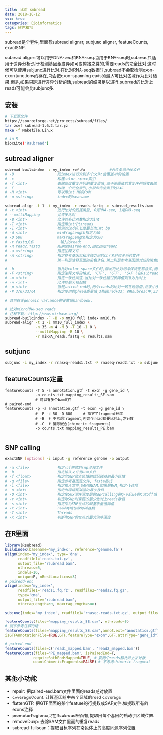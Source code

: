```yaml
---
title: 比对 subread
date: 2018-10-12
toc: true
categories: Bioinformatics
tags: 软件和包
---
```


subread是个套件,里面有subread aligner, subjunc aligner, featureCounts, exactSNP.

subread aligner可以用于DNA-seq和RNA-seq.当用于RNA-seq时,subread只适用于差异分析;对于检测基因组变异如可变剪接之类的,需要reads的完全比对,这时候可以使用subjunc进行比对.在比对RNA-seq数据时,subread不会取检测exon-exon junctions的存在,只会把exon-spanning eads的最大可比对区域作为比对结果.但是,如果只是进行差异分析的话,subread的结果足以进行.subread的比对上reads可能会比subjunc多.

<!--more-->

## 安装

```bash
# 下载源文件
https://sourceforge.net/projects/subread/files/
tar zxvf subread-1.6.2.tar.gz
make -f Makefile.Linux

# in R
biocLite('Rsubread')
```

## subread aligner

```bash
subread-buildindex -o my_index ref.fa  			#允许单染色体文件
# -B 					把index进行分割多个文件;会覆盖-M的设置
# -c 					构建color-space索引
# -f <int> 				去除高度重复序列的重复阈值,高于该阈值的重复序列将被去除
# -F 					构建一个完全索引,小鼠的完全索引达14G
# -M <int> 				可以用int MB的RAM
# -o <string>			index的basename

subread-align -t 1 -i my_index -r reads.fastq -o subread_results.bam
# -t <int>				进行比对的数据类型, 0是RNA-seq, 1是DNA-seq
# --multiMapping 		允许多比对
# -B <int> 				允许的多比对数指定为int
# -T <int>				指定用int个threads
# -I <int> 				检测的indel长度最长为int bp
# -d <int> 				minFragLength指定为50
# -D 600				maxFragLength指定为600
# -r fastq文件			输入的reads
# -R read2.fastq 		如果是paired-end,由此指定read2
# -a <string>			指定注释文件
# -A <string> 			指定参考基因组和注释之间的chr名对应关系的文件
#						第一列是注释里面的染色体名,第二列是参考基因组对应的染色体名.不需要列名.
```

```bash
# -b 					当比对color space文件时,输出的比对结果保持正常格式,而非color-space
# -F <string> 			指定注释文件的格式, 'GTF', 'GFF', 'SAF'(在Rsubread里默认这个)
# -m <int> 				指定一致性阈值,当比对一致性超过该阈值则认为比对上
# -n <int> 				允许的最大错配数
# -p <int> 				当是paired-end时,两个reads的比对一致性最低值,应该小于-m的指定值
# -P 3/6/33/64			指定使用的phred质量值,3指phred+33; 在Rsubread中,33值phred+33.

# 其他有关genomic variance的设置见handbook.

# 比对microRNA-seq reads
# 注释下载: http://www.mirbase.org/
subread-buildindex -F -B -o mm10_full_index mm10.fa
subread-align -t 1 -i mm10_full_index \
			  -n 35 -m 4 -M 3 -T 10 -I 0 \
			  --multiMapping -B 10 \
			  -r miRNA_reads.fastq -o results.sam
```


## subjunc

```bash
subjunc -i my_index -r rnaseq-reads1.txt -R rnaseq-read2.txt -o subjunc_result
```

## featureCounts定量
```
featureCounts -T 5 -a annotation.gtf -t exon -g gene_id \
			  -o counts.txt mapping_results_SE.sam
			  # 可以有多个bam文件
# paired-end
featureCounts -p -a annotation.gtf -t exon -g gene_id \
			  # -P -d 50 -D 600		# 指定了fragment长度
			  # -B 	# 不考虑fragment,但两个read都要比对上,才计数
			  # -C  # 排除嵌合(chimeric fragments)
			  -o counts.txt mapping_results_PE.bam


```

## SNP calling

```bash
exactSNP [options] -i input -g reference genome -o output

# -a <file> 			指定vcf格式的snp注释文件
# -b 					指定输入文件是bam文件
# -f <float> 			指定含SNP位点区域的错配碱基的最小区域
# -g <file> 			指定参考基因组文件, fasta格式
# -i <file>				指定输入文件,SAM或BAM,如果是BAM,指定-b选项
# -n <int> 				指定出现错配碱基的最小数目
# -Q <int> 				指定在50x测序深度是的SNPcalling的q-value的cutoff值
# -r <int> 				判定为SNp时需要的最少比对上reads数目
# -s <int> 				指定作为SNP位点的碱基质量值阈值
# -t <int> 				read两端切除的碱基数
# -T <int> 				Threads
# -x <int> 				判断为SNP的位点的最大测序深度
```

## 在R里面

```r
library(Rsubread)
buildindex(basename='my_index', reference='genome.fa')
align(index='my_index', type='dna',
	  readfile1='reads.txt.gz',
	  output_file='rsubread.bam',
	  nthreads=5,
	  indels=16,
	  unique=F, nBestLocations=3)
# pairedd-end
align(index='my_index',
	  readfile1='reads1.fq.fz', readfile2='reads2.fq.gz',
	  type='dna',
	  output_file='rsubread.bam',
	  minFragLength=50, maxFragLength=600)

subjunc(index='my_index', readfile1='rnaseq-reads.txt.gz', output_file='subjunc_results.bam')

featureCounts(files="mapping_results_SE.sam", nthreads=5)
# 提供参考注释的话
featureCounts(files="mapping_results_SE.sam",annot.ext="annotation.gtf",
isGTFAnnotationFile=TRUE,GTF.featureType="exon",GTF.attrType="gene_id")

# paired-end
featureCounts(files=c('read1_mapped.bam', 'read2_mapped.bam'))
featureCounts(files='PE_mapped.bam', isPairedEnd=T,
			 requireBothEndsMapped=TRUE, # 要两个reads都比对上才计数
			 countChimericFragments=FALSE) # 不考虑chimeric fragment
```

## 其他小功能

+ repair: 把paired-end.bam文件里面的reads成对放置
+ coverageCount: 计算基因组中某个区域的read coverage
+ flattenGTF: 把GTF里面的某个feature的行提取成SAF文件.如提取所有的exons注释
+ promoterRegions:只在Rsubread里面有,提取出每个基因的启动子区域位置.
+ removeDunp: 去除SAM文件里面的重复reads
+ subread-fullscan：提取目标序列在染色体上的高度同源序列位置
